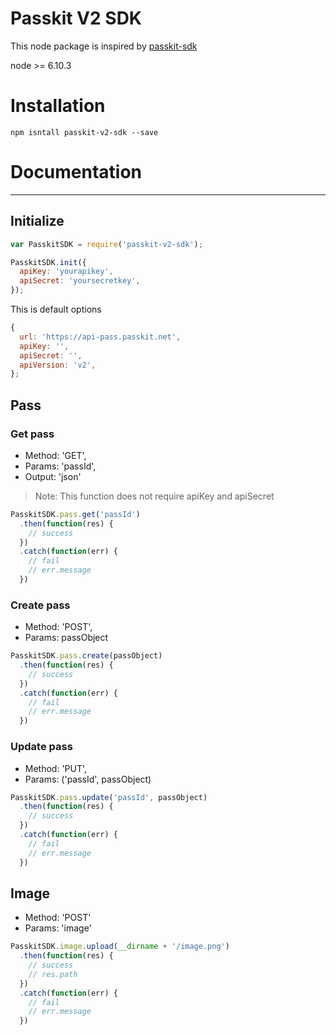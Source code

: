 # Passkit V2 SDK

This node package is inspired by [passkit-sdk](https://github.com/TheHover/passkit-sdk)

node >= 6.10.3

# Installation

```
npm isntall passkit-v2-sdk --save
```

# Documentation
---
## Initialize

```javascript
var PasskitSDK = require('passkit-v2-sdk');

PasskitSDK.init({
  apiKey: 'yourapikey',
  apiSecret: 'yoursecretkey',
});
```

This is default options

```javascript
{
  url: 'https://api-pass.passkit.net',
  apiKey: '',
  apiSecret: '',
  apiVersion: 'v2',
};
```

## Pass

### Get pass

- Method: 'GET',
- Params: 'passId',
- Output: 'json'

> Note: This function does not require apiKey and apiSecret

```javascript
PasskitSDK.pass.get('passId')
  .then(function(res) {
    // success
  })
  .catch(function(err) {
    // fail
    // err.message
  })
```

### Create pass

- Method: 'POST',
- Params: passObject

```javascript
PasskitSDK.pass.create(passObject)
  .then(function(res) {
    // success
  })
  .catch(function(err) {
    // fail
    // err.message
  })
```


### Update pass

- Method: 'PUT',
- Params: ('passId', passObject)

```javascript
PasskitSDK.pass.update('passId', passObject)
  .then(function(res) {
    // success
  })
  .catch(function(err) {
    // fail
    // err.message
  })
```


## Image

- Method: 'POST'
- Params: 'image'

```javascript
PasskitSDK.image.upload(__dirname + '/image.png')
  .then(function(res) {
    // success
    // res.path
  })
  .catch(function(err) {
    // fail
    // err.message
  })
```
